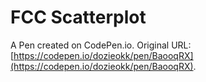 # FCC Scatterplot

A Pen created on CodePen.io. Original URL: [https://codepen.io/dozieokk/pen/BaooqRX](https://codepen.io/dozieokk/pen/BaooqRX).


